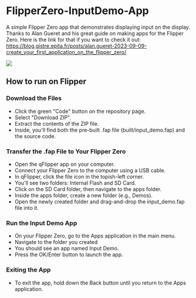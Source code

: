 # FlipperZero-InputDemo-App
A simple Flipper Zero app that demonstrates displaying input on the display. Thanks to Alan Gueret and his great guide on making apps for the Flipper Zero. Here is the link for that if you want to check it out: https://blog.gistre.epita.fr/posts/alan.gueret-2023-09-09-create_your_first_application_on_the_flipper_zero/ 

![](https://github.com/ThatOneGeekyGuy/FlipperZero-InputDemo-App/blob/main/.gif/input_demo.gif)

## How to run on Flipper
### Download the Files
  - Click the green "Code" button on the repository page.
  - Select "Download ZIP".
  - Extract the contents of the ZIP file.
  - Inside, you'll find both the pre-built .fap file (built/input_demo.fap) and the source code.
### Transfer the .fap File to Your Flipper Zero
  - Open the qFlipper app on your computer.
  - Connect your Flipper Zero to the computer using a USB cable.
  - In qFlipper, click the file icon in the topish-left corner.
  - You'll see two folders: Internal Flash and SD Card.
  - Click on the SD Card folder, then navigate to the apps folder.
  - Inside the apps folder, create a new folder (e.g., Demos).
  - Open the newly created folder and drag-and-drop the input_demo.fap file into it.
### Run the Input Demo App
  - On your Flipper Zero, go to the Apps application in the main menu.
  - Navigate to the folder you created
  - You should see an app named Input Demo.
  - Press the OK/Enter button to launch the app.
### Exiting the App
  - To exit the app, hold down the Back button until you return to the Apps application.
